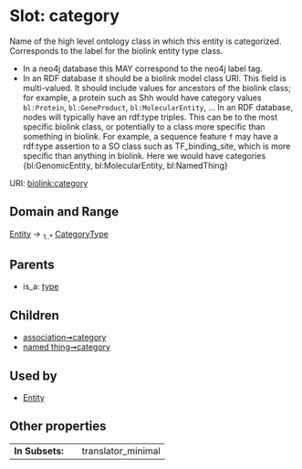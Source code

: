 
# Slot: category


Name of the high level ontology class in which this entity is categorized. Corresponds to the label for the biolink entity type class.
 * In a neo4j database this MAY correspond to the neo4j label tag.
 * In an RDF database it should be a biolink model class URI.
This field is multi-valued. It should include values for ancestors of the biolink class; for example, a protein such as Shh would have category values `bl:Protein`, `bl:GeneProduct`, `bl:MolecularEntity`, ...
In an RDF database, nodes will typically have an rdf:type triples. This can be to the most specific biolink class, or potentially to a class more specific than something in biolink. For example, a sequence feature `f` may have a rdf:type assertion to a SO class such as TF_binding_site, which is more specific than anything in biolink. Here we would have categories {bl:GenomicEntity, bl:MolecularEntity, bl:NamedThing}

URI: [biolink:category](https://w3id.org/biolink/vocab/category)


## Domain and Range

[Entity](Entity.md) ->  <sub>1..*</sub> [CategoryType](types/CategoryType.md)

## Parents

 *  is_a: [type](type.md)

## Children

 *  [association➞category](association_category.md)
 *  [named thing➞category](named_thing_category.md)

## Used by

 * [Entity](Entity.md)

## Other properties

|  |  |  |
| --- | --- | --- |
| **In Subsets:** | | translator_minimal |

